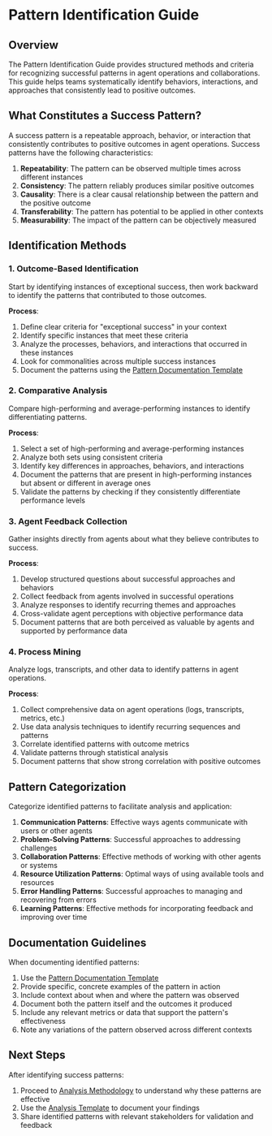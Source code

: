 # Pattern Identification Guide

## Overview

The Pattern Identification Guide provides structured methods and criteria for recognizing successful patterns in agent operations and collaborations. This guide helps teams systematically identify behaviors, interactions, and approaches that consistently lead to positive outcomes.

## What Constitutes a Success Pattern?

A success pattern is a repeatable approach, behavior, or interaction that consistently contributes to positive outcomes in agent operations. Success patterns have the following characteristics:

1. **Repeatability**: The pattern can be observed multiple times across different instances
2. **Consistency**: The pattern reliably produces similar positive outcomes
3. **Causality**: There is a clear causal relationship between the pattern and the positive outcome
4. **Transferability**: The pattern has potential to be applied in other contexts
5. **Measurability**: The impact of the pattern can be objectively measured

## Identification Methods

### 1. Outcome-Based Identification

Start by identifying instances of exceptional success, then work backward to identify the patterns that contributed to those outcomes.

**Process**:
1. Define clear criteria for "exceptional success" in your context
2. Identify specific instances that meet these criteria
3. Analyze the processes, behaviors, and interactions that occurred in these instances
4. Look for commonalities across multiple success instances
5. Document the patterns using the [Pattern Documentation Template](../templates/pattern_documentation_template.md)

### 2. Comparative Analysis

Compare high-performing and average-performing instances to identify differentiating patterns.

**Process**:
1. Select a set of high-performing and average-performing instances
2. Analyze both sets using consistent criteria
3. Identify key differences in approaches, behaviors, and interactions
4. Document the patterns that are present in high-performing instances but absent or different in average ones
5. Validate the patterns by checking if they consistently differentiate performance levels

### 3. Agent Feedback Collection

Gather insights directly from agents about what they believe contributes to success.

**Process**:
1. Develop structured questions about successful approaches and behaviors
2. Collect feedback from agents involved in successful operations
3. Analyze responses to identify recurring themes and approaches
4. Cross-validate agent perceptions with objective performance data
5. Document patterns that are both perceived as valuable by agents and supported by performance data

### 4. Process Mining

Analyze logs, transcripts, and other data to identify patterns in agent operations.

**Process**:
1. Collect comprehensive data on agent operations (logs, transcripts, metrics, etc.)
2. Use data analysis techniques to identify recurring sequences and patterns
3. Correlate identified patterns with outcome metrics
4. Validate patterns through statistical analysis
5. Document patterns that show strong correlation with positive outcomes

## Pattern Categorization

Categorize identified patterns to facilitate analysis and application:

1. **Communication Patterns**: Effective ways agents communicate with users or other agents
2. **Problem-Solving Patterns**: Successful approaches to addressing challenges
3. **Collaboration Patterns**: Effective methods of working with other agents or systems
4. **Resource Utilization Patterns**: Optimal ways of using available tools and resources
5. **Error Handling Patterns**: Successful approaches to managing and recovering from errors
6. **Learning Patterns**: Effective methods for incorporating feedback and improving over time

## Documentation Guidelines

When documenting identified patterns:

1. Use the [Pattern Documentation Template](../templates/pattern_documentation_template.md)
2. Provide specific, concrete examples of the pattern in action
3. Include context about when and where the pattern was observed
4. Document both the pattern itself and the outcomes it produced
5. Include any relevant metrics or data that support the pattern's effectiveness
6. Note any variations of the pattern observed across different contexts

## Next Steps

After identifying success patterns:

1. Proceed to [Analysis Methodology](../analysis/README.md) to understand why these patterns are effective
2. Use the [Analysis Template](../templates/analysis_template.md) to document your findings
3. Share identified patterns with relevant stakeholders for validation and feedback


